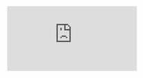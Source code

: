 ![Equation](https://latex.codecogs.com/svg.latex?%5Cce%7BCH_2O%20%2B%20HCN%20%2B%20NH_3%20%5Crightarrow%20NH_2-CH_2-CN%20%2B%20H_2O%7D)
